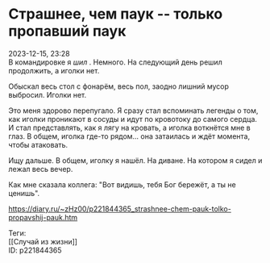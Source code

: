 Страшнее, чем паук -- только пропавший паук
============================================

   
 2023-12-15, 23:28   
  В командировке я  *шил*  . Немного. На следующий день решил продолжить, а иголки нет.   
   
 Обыскал весь стол с фонарём, весь пол, заодно лишний мусор выбросил. Иголки нет.   
   
 Это меня здорово перепугало. Я сразу стал вспоминать легенды о том, как иголки проникают в сосуды и идут по кровотоку до самого сердца. И стал представлять, как я лягу на кровать, а иголка воткнётся мне в глаз. В общем, иголка где-то рядом... она затаилась и ждёт момента, чтобы атаковать.   
   
 Ищу дальше. В общем, иголку я нашёл. На диване. На котором я сидел и лежал весь вечер.   
   
 Как мне сказала коллега: "Вот видишь, тебя Бог бережёт, а ты не ценишь".   
    
 <https://diary.ru/~zHz00/p221844365_strashnee-chem-pauk-tolko-propavshij-pauk.htm>   
   
 Теги:   
 [[Случай из жизни]]   
 ID: p221844365